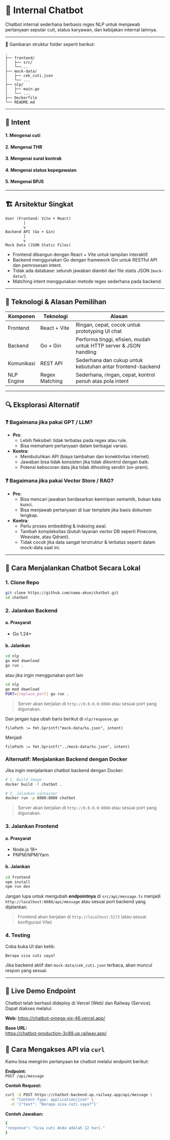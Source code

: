 # 🧠 Internal Chatbot

Chatbot internal sederhana berbasis regex NLP untuk menjawab pertanyaan seputar cuti, status karyawan, dan kebijakan internal lainnya.

---

📁 Gambaran struktur folder seperti berikut:

```
.
├── frontend/
│   ├── src/
│   └──...
├── mock-data/
│   ├── cek_cuti.json
│   └── ...
├── nlp/
│   ├── main.go
│   └── ...
├── Dockerfile
└── README.md
```

---

## 💬 Intent

#### 1. Mengenai cuti

#### 2. Mengenai THR

#### 3. Mengenai surat kontrak

#### 4. Mengenai status kepegawaian

#### 5. Mengenai BPJS

---

## 🏗️ Arsitektur Singkat

```
User (Frontend: Vite + React)
        |
        v
Backend API (Go + Gin)
        |
        v
Mock Data (JSON Static Files)
```

- Frontend dibangun dengan React + Vite untuk tampilan interaktif.
- Backend menggunakan Go dengan framework Gin untuk RESTful API dan pemrosesan intent.
- Tidak ada database: seluruh jawaban diambil dari file statis JSON (`mock-data/`).
- Matching intent menggunakan metode regex sederhana pada backend.

---

## 🧰 Teknologi & Alasan Pemilihan

| Komponen   | Teknologi      | Alasan                                                            |
| ---------- | -------------- | ----------------------------------------------------------------- |
| Frontend   | React + Vite   | Ringan, cepat, cocok untuk prototyping UI chat                    |
| Backend    | Go + Gin       | Performa tinggi, efisien, mudah untuk HTTP server & JSON handling |
| Komunikasi | REST API       | Sederhana dan cukup untuk kebutuhan antar frontend-backend        |
| NLP Engine | Regex Matching | Sederhana, ringan, cepat, kontrol penuh atas pola intent          |

---

## 🔍 Eksplorasi Alternatif

### ❓ Bagaimana jika pakai GPT / LLM?

- **Pro**:
  - Lebih fleksibel: tidak terbatas pada regex atau rule.
  - Bisa memahami pertanyaan dalam berbagai variasi.
- **Kontra**:
  - Membutuhkan API (biaya tambahan dan konektivitas internet).
  - Jawaban bisa tidak konsisten jika tidak dikontrol dengan baik.
  - Potensi kebocoran data jika tidak dihosting sendiri (on-prem).

### ❓ Bagaimana jika pakai Vector Store / RAG?

- **Pro**:
  - Bisa mencari jawaban berdasarkan kemiripan semantik, bukan kata kunci.
  - Bisa menjawab pertanyaan di luar template jika basis dokumen lengkap.
- **Kontra**:
  - Perlu proses embedding & indexing awal.
  - Tambah kompleksitas (butuh layanan vector DB seperti Pinecone, Weaviate, atau Qdrant).
  - Tidak cocok jika data sangat terstruktur & terbatas seperti dalam mock-data saat ini.

---

## 🚀 Cara Menjalankan Chatbot Secara Lokal

### 1. Clone Repo

```bash
git clone https://github.com/nama-akun/chatbot.git
cd chatbot
```

### 2. Jalankan Backend

#### a. Prasyarat

- Go 1.24+

#### b. Jalankan

```bash
cd nlp
go mod download
go run .
```

atau jika ingin menggunakan port lain

```bash
cd nlp
go mod download
PORT=[replace_port] go run .
```

> Server akan berjalan di `http://0.0.0.0:8080` atau sesuai port yang digunakan.

Dan jangan lupa ubah baris berikut di `nlp/response.go`

```
filePath := fmt.Sprintf("mock-data/%s.json", intent)
```

Menjadi

```
filePath := fmt.Sprintf("../mock-data/%s.json", intent)
```

### Alternatif: Menjalankan Backend dengan Docker

Jika ingin menjalankan chatbot backend dengan Docker:

```bash
# 1. Build image
docker build -t chatbot .

# 2. Jalankan container
docker run -p 8080:8080 chatbot
```

> Server akan berjalan di `http://0.0.0.0:8080` atau sesuai port yang digunakan.

### 3. Jalankan Frontend

#### a. Prasyarat

- Node.js 18+
- PNPM/NPM/Yarn

#### b. Jalankan

```bash
cd frontend
npm install
npm run dev
```

Jangan lupa untuk mengubah **endpointnya** di `src/api/message.ts` menjadi `http://localhost:8080/api/message` atau sesuai port backend yang dijalankan.

> Frontend akan berjalan di `http://localhost:5173` (atau sesuai konfigurasi Vite)

### 4. Testing

Coba buka UI dan ketik:

```
Berapa sisa cuti saya?
```

Jika backend aktif dan `mock-data/cek_cuti.json` terbaca, akan muncul respon yang sesuai.

---

## 🚀 Live Demo Endpoint

Chatbot telah berhasil dideploy di Vercel (Web) dan Railway (Service). Dapat diakses melalui:

**Web:**
https://chatbot-omega-six-46.vercel.app/

**Base URL:**  
https://chatbot-production-3c89.up.railway.app/

## 💬 Cara Mengakses API via `curl`

Kamu bisa mengirim pertanyaan ke chatbot melalui endpoint berikut:

**Endpoint:**  
`POST /api/message`

**Contoh Request:**

```bash
curl -X POST https://chatbot-backend.up.railway.app/api/message \
  -H "Content-Type: application/json" \
  -d '{"text": "Berapa sisa cuti saya?"}'
```

**Contoh Jawaban:**

```bash
{
"response": "Sisa cuti Anda adalah 12 hari."
}
```

